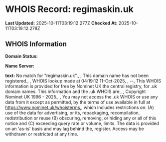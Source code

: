# WHOIS Record: regimaskin.uk

**Last Updated:** 2025-10-11T03:19:12.277Z
**Checked At:** 2025-10-11T03:19:12.278Z

## WHOIS Information

**Domain Status:** 

**Name Server:** 

**text:** No match for "regimaskin.uk"., , This domain name has not been registered., , WHOIS lookup made at 04:19:12 11-Oct-2025, , --, This WHOIS information is provided for free by Nominet UK the central registry, for .uk domain names. This information and the .uk WHOIS are:, , Copyright Nominet UK 1996 - 2025., , You may not access the .uk WHOIS or use any data from it except as permitted, by the terms of use available in full at https://www.nominet.uk/whoisterms,, which includes restrictions on: (A) use of the data for advertising, or its, repackaging, recompilation, redistribution or reuse (B) obscuring, removing, or hiding any or all of this notice and (C) exceeding query rate or volume, limits. The data is provided on an 'as-is' basis and may lag behind the, register. Access may be withdrawn or restricted at any time.


